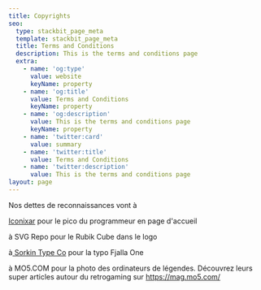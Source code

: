```yaml
---
title: Copyrights
seo:
  type: stackbit_page_meta
  template: stackbit_page_meta
  title: Terms and Conditions
  description: This is the terms and conditions page
  extra:
    - name: 'og:type'
      value: website
      keyName: property
    - name: 'og:title'
      value: Terms and Conditions
      keyName: property
    - name: 'og:description'
      value: This is the terms and conditions page
      keyName: property
    - name: 'twitter:card'
      value: summary
    - name: 'twitter:title'
      value: Terms and Conditions
    - name: 'twitter:description'
      value: This is the terms and conditions page
layout: page
---
```

Nos dettes de reconnaissances vont à

[Iconixar](https://www.flaticon.com/authors/iconixar) pour le pico du programmeur en page d'accueil

à SVG Repo pour le Rubik Cube dans le logo 

à[ Sorkin Type Co](https://www.fontsquirrel.com/fonts/list/foundry/sorkin-type-co) pour la typo Fjalla One

à MO5.COM pour la photo des ordinateurs de légendes. Découvrez leurs super articles autour du retrogaming sur https://mag.mo5.com/



